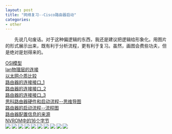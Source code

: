 ```yaml
---
layout: post
title: "网络复习--Cisco路由器启动"
categories:
- other
---
```


&emsp;&emsp;先说几句废话。对于这种偏逻辑的东西，我还是建议把逻辑给形象化。用图片的形式展示出来，既有利于分析流程，更有利于复习。虽然，画图会费些功夫，但是绝对是划得来的。

[OSI模型](#tcp_ip)<br/>
[lan物理层的连接](#lan)<br/>
[以太网介质比较](#media)<br/>
[路由器的连接接口_1](#1)<br/>
[路由器的连接接口_2](#2)<br/>
[路由器的连接接口_3](#3)<br/>
[思科路由器硬件和启动流程--思维导图](#setup)<br/>
[路由器的启动流程--流程图](#line_map)<br/>
[路由器配置信息的来源](config_info)<br/>
[NVROM中的16个字节](#nvrom)<br/>
<a name="tcp_ip" id="tcp_ip" href="/img/tcp_ip.jpg">![](/img/tcp_ip.jpg)</a>
<a name="lan" id="lan" href="/img/1_lan物理层的连接.jpg">![](/img/1_lan物理层的连接.jpg)</a>
<a name="media" id="media" href="/img/2_以太网介质比较.jpg">![](/img/2_以太网介质比较.jpg)</a>
<a name="1" id="1" href="/img/路由器的连接接口_1.jpg">![](/img/路由器的连接接口_1.jpg)</a>
<a name="2" id="2" href="/img/路由器的连接接口_2.jpg">![](/img/路由器的连接接口_2.jpg)</a>
<a name="3" id="3" href="/img/路由器的连接接口_3.jpg">![](/img/路由器的连接接口_3.jpg)</a>
<a name="setup" id="setup" href="/img/思科路由器硬件和启动流程.png">![](/img/思科路由器硬件和启动流程.png)</a>
<a name="line_map" id="line_map" href="/img/路由器的启动流程.jpg">![](/img/路由器的启动流程.jpg)</a>
<a name="config_info" id="config_info" href="/img/路由器配置信息的来源.jpg">![](/img/路由器配置信息的来源.jpg)</a>
<a name="nvrom" id="nvrom" href="/img/nvrom中的16个字节.jpg">![](/img/nvrom中的16个字节.jpg)</a>